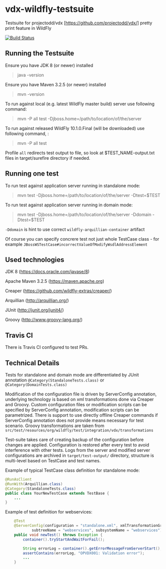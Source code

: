 # vdx-wildfly-testsuite
Testsuite for projectodd/vdx [https://github.com/projectodd/vdx/] pretty print feature in WildFly

[![Build Status](https://travis-ci.org/jboss-eap-qe/vdx-wildfly-testsuite.svg?branch=master)](https://travis-ci.org/jboss-eap-qe/vdx-wildfly-testsuite)

Running the Testsuite
-------------------

Ensure you have JDK 8 (or newer) installed

> java -version

Ensure you have Maven 3.2.5 (or newer) installed

> mvn -version

To run against local (e.g. latest WildFly master build) server use following command:

> mvn -P all test -Djboss.home=/path/to/location/of/the/server

To run against released WildFly 10.1.0.Final (will be downloaded) use following command, :

> mvn -P all test

Profile `all` redirects test output to file, so look at $TEST_NAME-output.txt files in target/surefire directory if needed.


Running one test
-------------------

To run test against application server running in standalone mode:

> mvn test -Djboss.home=/path/to/location/of/the/server -Dtest=$TEST

To run test against application server running in domain mode:

> mvn test -Djboss.home=/path/to/location/of/the/server -Ddomain -Dtest=$TEST

`-Ddomain` is hint to use correct `wildfly-arquillian-container` artifact

Of course you can specify concrere test not just whole TestCase class - for example `JBossWSTestCase#incorrectValueOfModifyWsdlAddressElement`


Used technologies
-----------------

JDK 8 (https://docs.oracle.com/javase/8)
 
Apache Maven 3.2.5 (https://maven.apache.org)

Creaper (https://github.com/wildfly-extras/creaper/)

Arquillian (http://arquillian.org/)

JUnit (http://junit.org/junit4/)

Groovy (http://www.groovy-lang.org/)


Travis CI
---------

There is Travis CI configured to test PRs. 


Technical Details 
-----------------
Tests for standalone and domain mode are differentiated by JUnit annotation `@Category(StandaloneTests.class)` or `@Category(DomainTests.class)`

Modification of the configuration file is driven by ServerConfig annotation, underlying technology is based on xml transformations done via Creaper and Groovy.
Custom configuration files or modification scripts can be specified by ServerConfig annotation, modification scripts can be parametrized.
There is support to use directly offline Creaper commands if ServerConfig annotation does not provide means necessary for test scenario.
Groovy transformations are taken from `src/test/resources/org/wildfly/test/integration/vdx/transformations`


Test-suite takes care of creating backup of the configuration before changes are applied. Configuration is restored after every test to avoid interference with other tests.
Logs from the server and modified server configurations are archived in `target/test-output/` directory, structure is multi-level based on TestCase and test names.

Example of typical TestCase class definition for standalone mode:
```java
@RunAsClient
@RunWith(Arquillian.class)
@Category(StandaloneTests.class)
public class YourNewTestCase extends TestBase {
    ...
}
```

Example of test definition for webservices:
```java
    @Test
    @ServerConfig(configuration = "standalone.xml", xmlTransformationGroovy = "webservices/AddIncorrectlyNamedModifyWsdlAddressElement.groovy",
            subtreeName = "webservices", subsystemName = "webservices")
    public void newTest() throws Exception {
        container().tryStartAndWaitForFail();

        String errorLog = container().getErrorMessageFromServerStart();
        assertContains(errorLog, "OPVDX001: Validation error");
        ...
    }
```
